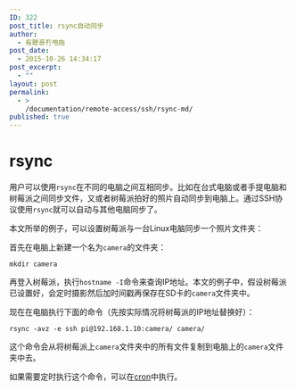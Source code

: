 ```yaml
---
ID: 322
post_title: rsync自动同步
author:
  - 有聰哥冇甩拖
post_date:
  - 2015-10-26 14:34:17
post_excerpt:
  - ""
layout: post
permalink:
  - >
    /documentation/remote-access/ssh/rsync-md/
published: true
---
```

# rsync

用户可以使用`rsync`在不同的电脑之间互相同步。比如在台式电脑或者手提电脑和树莓派之间同步文件，又或者树莓派拍好的照片自动同步到电脑上。通过SSH协议使用`rsync`就可以自动与其他电脑同步了。

本文所举的例子，可以设置树莓派与一台Linux电脑同步一个照片文件夹：

首先在电脑上新建一个名为`camera`的文件夹：

`mkdir camera`

再登入树莓派，执行`hostname -I`命令来查询IP地址。本文的例子中，假设树莓派已设置好，会定时摄影然后加时间戳再保存在SD卡的`camera`文件夹中。

现在在电脑执行下面的命令（先按实际情况将树莓派的IP地址替换好）：

`rsync -avz -e ssh pi@192.168.1.10:camera/ camera/`

这个命令会从将树莓派上`camera`文件夹中的所有文件复制到电脑上的`camera`文件夹中去。

如果需要定时执行这个命令，可以在[cron][1]中执行。

 [1]: ../../../linux/usage/cron.md
